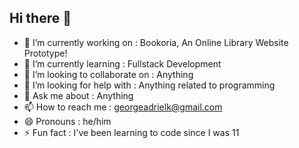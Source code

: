 ## Hi there 👋

- 🔭 I’m currently working on : Bookoria, An Online Library Website Prototype!
- 🌱 I’m currently learning : Fullstack Development
- 👯 I’m looking to collaborate on : Anything
- 🤔 I’m looking for help with : Anything related to programming
- 💬 Ask me about : Anything
- 📫 How to reach me : georgeadrielk@gmail.com
- 😄 Pronouns : he/him
- ⚡ Fun fact : I've been learning to code since I was 11

<!--
**georgeadrk/georgeadrk** is a ✨ _special_ ✨ repository because its `README.md` (this file) appears on your GitHub profile.

Here are some ideas to get you started:

- 🔭 I’m currently working on ...
- 🌱 I’m currently learning ...
- 👯 I’m looking to collaborate on ...
- 🤔 I’m looking for help with ...
- 💬 Ask me about ...
- 📫 How to reach me: ...
- 😄 Pronouns: ...
- ⚡ Fun fact: ...
-->
